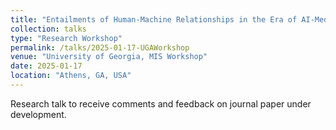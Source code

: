 ```yaml
---
title: "Entailments of Human-Machine Relationships in the Era of AI-Mediated Interactions"
collection: talks
type: "Research Workshop"
permalink: /talks/2025-01-17-UGAWorkshop
venue: "University of Georgia, MIS Workshop"
date: 2025-01-17
location: "Athens, GA, USA"
---
```


Research talk to receive comments and feedback on journal paper under development.
